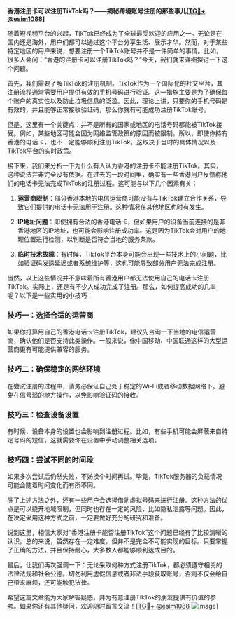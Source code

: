 **香港注册卡可以注册TikTok吗？——揭秘跨境账号注册的那些事儿[[TG💪+ @esim1088](https://t.me/s/esim1088)]**

随着短视频平台的兴起，TikTok已经成为了全球最受欢迎的应用之一。无论是在国内还是海外，用户们都可以通过这个平台分享生活、展示才华。然而，对于某些特定地区的用户来说，想要注册一个TikTok账号并不是一件简单的事情。比如，很多人会问：“香港的注册卡可以注册TikTok吗？”今天，我们就来详细探讨一下这个问题。

首先，我们需要了解TikTok的注册机制。TikTok作为一个国际化的社交平台，其注册流程通常需要用户提供有效的手机号码进行验证。这一措施主要是为了确保每个账户的真实性以及防止垃圾信息的泛滥。因此，理论上讲，只要你的手机号码是有效的，并且能够正常接收验证码，那么你就有可能成功注册TikTok账号。

但是，这里有一个关键点：并不是所有的国家或地区的电话号码都能被TikTok接受。例如，某些地区可能会因为网络监管政策的原因而被限制。所以，即使你持有香港的电话卡，也不一定能够顺利注册TikTok。这取决于当时的具体情况以及TikTok平台的实时政策。

接下来，我们来分析一下为什么有人认为香港的注册卡不能注册TikTok。其实，这种说法并非完全没有依据。在过去的一段时间里，确实有一些香港用户反馈称他们的电话卡无法完成TikTok的注册过程。这可能与以下几个因素有关：

1. **运营商限制**：部分香港本地的电信运营商可能没有与TikTok建立合作关系，导致它们提供的电话卡无法用于注册。这种情况在其他地区也时有发生。

2. **IP地址问题**：即使拥有合法的香港电话卡，但如果用户的设备当前连接的是非香港地区的IP地址，也可能会影响注册成功率。这是因为TikTok会对用户的地理位置进行检测，以判断是否符合当地的服务条款。

3. **临时技术故障**：有时候，TikTok平台本身可能会出现一些技术上的小问题，比如验证码发送延迟或者系统维护等，这也可能导致部分用户无法完成注册。

当然，以上这些情况并不意味着所有香港用户都无法使用自己的电话卡注册TikTok。实际上，还是有不少人成功完成了注册。那么，如何提高成功的几率呢？以下是一些实用的小技巧：

### 技巧一：选择合适的运营商
如果你打算用自己的香港电话卡注册TikTok，建议先咨询一下当地的电信运营商，确认他们是否支持此类操作。一般来说，像中国移动、中国联通这样的大型运营商更有可能提供兼容的服务。

### 技巧二：确保稳定的网络环境
在尝试注册的过程中，请务必保证自己处于稳定的Wi-Fi或者移动数据网络下。避免在信号弱的地方操作，以免影响验证码的接收。

### 技巧三：检查设备设置
有时候，设备本身的设置也会影响到注册过程。比如，有些手机可能会屏蔽来自特定号码的短信，这就需要你在设置中手动调整相关选项。

### 技巧四：尝试不同的时间段
如果多次尝试后仍然失败，不妨换个时间再试。毕竟，TikTok服务器的负载情况可能会随着时间变化而有所不同。

除了上述方法之外，还有一些用户会选择借助虚拟号码来进行注册。这种方法的优点是可以绕开地域限制，但同时也存在一定的风险，比如隐私泄露等问题。因此，在决定采用这种方式之前，一定要做好充分的研究和准备。

说到这里，相信大家对“香港注册卡能否注册TikTok”这个问题已经有了比较清晰的认识。总的来说，虽然存在一定难度，但并不是完全不可能实现的目标。只要掌握了正确的方法，并且保持耐心，大多数人都能够顺利达成目的。

最后，让我们再次强调一下：无论采取何种方式注册TikTok，都必须遵守相关的法律法规和社会公德。切勿利用虚假信息或者非法手段获取账号，否则不仅会给自己带来麻烦，还可能触犯法律。

希望这篇文章能为大家解答疑惑，并为有意注册TikTok的朋友提供有价值的参考。如果你还有其他疑问，欢迎随时留言交流！[[TG💪+ @esim1088](https://t.me/s/esim1088) ![Image](https://i.postimg.cc/4NQfJmqS/Snipaste-2025-05-13-00-14-12.png)]